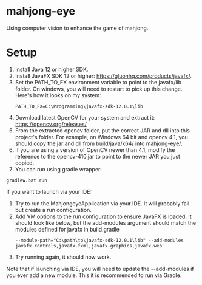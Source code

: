 # mahjong-eye
Using computer vision to enhance the game of mahjong.

# Setup
1. Install Java 12 or higher SDK.
1. Install JavaFX SDK 12 or higher: https://gluonhq.com/products/javafx/. 
1. Set the PATH_TO_FX environment variable to point to the javafx/lib folder. On windows, you will need to restart to pick up this change. Here's how it looks on my system:
    ````
    PATH_TO_FX=C:\Programming\javafx-sdk-12.0.1\lib
    ````
3. Download latest OpenCV for your system and extract it: https://opencv.org/releases/
4. From the extracted opencv folder, put the correct JAR and dll into this project's folder. For example, on Windows 64 bit and opencv 4.1, you should copy the jar and dll from build/java/x64/ into mahjong-eye/.
4. If you are using a version of OpenCV newer than 4.1, modify the reference to the opencv-410.jar to point to the newer JAR you just copied.
5. You can run using gradle wrapper:
````
gradlew.bat run
````

If you want to launch via your IDE:
1. Try to run the MahjongeyeApplication via your IDE. It will probably fail but create a run configuration.
2. Add VM options to the run configuration to ensure JavaFX is loaded. It should look like below, but the add-modules argument should match the modules defined for javafx in build.gradle
   ```
   --module-path="C:\path\to\javafx-sdk-12.0.1\lib" --add-modules javafx.controls,javafx.fxml,javafx.graphics,javafx.web`
   ```
3. Try running again, it should now work.

Note that if launching via IDE, you will need to update the --add-modules if you ever add a new module. This it is recommended to run via Gradle.

